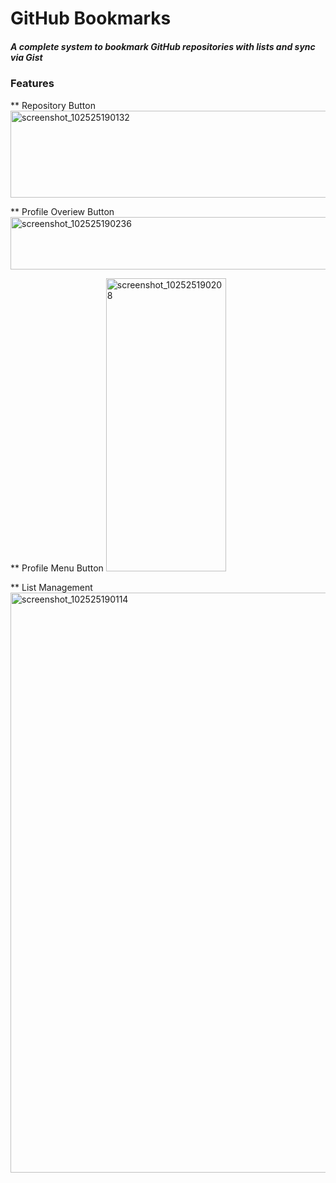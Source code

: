 # GitHub Bookmarks

##### A complete system to bookmark GitHub repositories with lists and sync via Gist

### Features

** Repository Button
<img width="1398" height="139" alt="screenshot_102525190132" src="https://github.com/user-attachments/assets/16a9824b-2893-4829-bcdd-277f1757c9ba" />

** Profile Overiew Button
<img width="1398" height="84" alt="screenshot_102525190236" src="https://github.com/user-attachments/assets/8e067bed-53a5-481a-8b14-621fcf5ac41e" />

** Profile Menu Button
<img width="192" height="469" alt="screenshot_102525190208" src="https://github.com/user-attachments/assets/f8a55aab-35d7-4b64-9350-2ec1ca426381" />

** List Management
<img width="1398" height="928" alt="screenshot_102525190114" src="https://github.com/user-attachments/assets/caa47594-9e04-43ac-a782-027926834330" />
